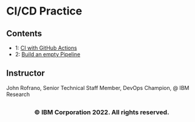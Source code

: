 # CI/CD Practice


## Contents

- 1: [CI with GitHub Actions](.github/workflows/README.md)
- 2: [Build an empty Pipeline](labs/01_base_pipeline/README.md)


## Instructor

John Rofrano, Senior Technical Staff Member, DevOps Champion, @ IBM Research

## <h3 align="center"> © IBM Corporation 2022. All rights reserved. <h3/>